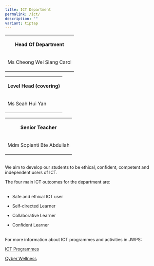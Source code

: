 ```yaml
---
title: ICT Department
permalink: /ict/
description: ""
variant: tiptap
---
```

<table><tbody><tr><th rowspan="1" colspan="1"><p>Head Of Department</p></th></tr><tr><td rowspan="1" colspan="1"><p>Ms&nbsp;Cheong Wei Siang&nbsp;Carol</p></td></tr></tbody></table><table><tbody><tr><th rowspan="1" colspan="1"><p>Level Head (covering)</p></th></tr><tr><td rowspan="1" colspan="1"><p>Ms Seah Hui Yan</p></td></tr></tbody></table><p></p><table><tbody><tr><th rowspan="1" colspan="1"><p>Senior Teacher</p></th></tr><tr><td rowspan="1" colspan="1"><p>Mdm Sopianti Bte Abdullah</p></td></tr></tbody></table><p><br>We aim to develop our students to be ethical, confident, competent and independent users of ICT. <br></p><p>The four main ICT outcomes for the department are:<br><br></p><ul data-tight="true" class="tight"><li><p>Safe and ethical ICT user</p></li><li><p>Self-directed Learner</p></li><li><p>Collaborative Learner</p></li><li><p>Confident Learner</p></li></ul><p><br>For more information about ICT programmes and activities in JWPS:</p><p><a href="/ICTprog" rel="noopener noreferrer nofollow" target="_blank">ICT Programmes</a></p><p><a href="/Cyberwellness" rel="noopener noreferrer nofollow" target="_blank">Cyber Wellness</a></p>